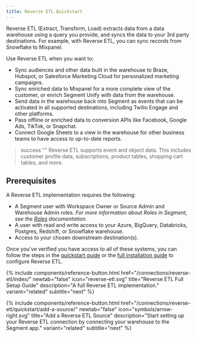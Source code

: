 ```yaml
---
title: Reverse ETL Quickstart
---
```


Reverse ETL (Extract, Transform, Load) extracts data from a data warehouse using a query you provide, and syncs the data to your 3rd party destinations. For example, with Reverse ETL, you can sync records from Snowflake to Mixpanel. 

Use Reverse ETL when you want to:

- Sync audiences and other data built in the warehouse to Braze, Hubspot, or Salesforce Marketing Cloud for personalized marketing campaigns.
- Sync enriched data to Mixpanel for a more complete view of the customer, or enrich Segment Unify with data from the warehouse.
- Send data in the warehouse back into Segment as events that can be activated in all supported destinations, including Twilio Engage and other platforms.
- Pass offline or enriched data to conversion APIs like Facebook, Google Ads, TikTok, or Snapchat.
- Connect Google Sheets to a view in the warehouse for other business teams to have access to up-to-date reports.

> success ""
> Reverse ETL supports event and object data. This includes customer profile data, subscriptions, product tables, shopping cart tables, and more.

## Prerequisites

A Reverse ETL implementation requires the following: 
- A Segment user with Workspace Owner or Source Admin and Warehouse Admin roles. _For more information about Roles in Segment, see the [Roles](/docs/segment-app/iam/roles/) documentation._
- A user with read and write access to your Azure, BigQuery, Databricks, Postgres, Redshift, or Snowflake warehouse.
- Access to your chosen downstream destination(s).

Once you've verified you have access to all of these systems, you can follow the steps in the [quickstart guide](/connections/reverse-etl/quickstart/add-a-source) or the [full installation guide](/connections/reverse-etl/index/#getting-started) to configure Reverse ETL.

<div class="double">

{% include components/reference-button.html href="/connections/reverse-etl/index/" newtab="false" icon="reverse-etl.svg" title="Reverse ETL Full Setup Guide" description="A full Reverse ETL implementation." variant="related" subtitle="next" %}

{% include components/reference-button.html href="/connections/reverse-etl/quickstart/add-a-source/" newtab="false" icon="symbols/arrow-right.svg" title="Add a Reverse ETL Source" description="Start setting up your Reverse ETL connection by connecting your warehouse to the Segment app." variant="related" subtitle="next" %}
</div>